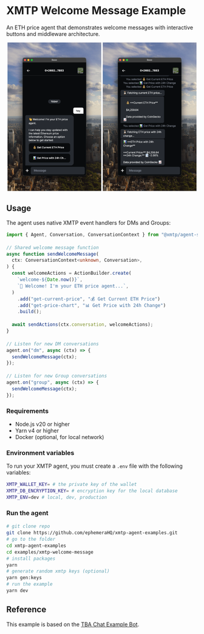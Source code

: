# XMTP Welcome Message Example

An ETH price agent that demonstrates welcome messages with interactive buttons and middleware architecture.

<p align="center" >
  <img src="media/left.png" alt="Image 1" width="49%">
  <img src="media/right.png" alt="Image 2" width="49%">
</p>

## Usage

The agent uses native XMTP event handlers for DMs and Groups:

```typescript
import { Agent, Conversation, ConversationContext } from "@xmtp/agent-sdk";

// Shared welcome message function
async function sendWelcomeMessage(
  ctx: ConversationContext<unknown, Conversation>,
) {
  const welcomeActions = ActionBuilder.create(
    `welcome-${Date.now()}`,
    `👋 Welcome! I'm your ETH price agent...`,
  )
    .add("get-current-price", "💰 Get Current ETH Price")
    .add("get-price-chart", "📊 Get Price with 24h Change")
    .build();

  await sendActions(ctx.conversation, welcomeActions);
}

// Listen for new DM conversations
agent.on("dm", async (ctx) => {
  sendWelcomeMessage(ctx);
});

// Listen for new Group conversations
agent.on("group", async (ctx) => {
  sendWelcomeMessage(ctx);
});
```

### Requirements

- Node.js v20 or higher
- Yarn v4 or higher
- Docker (optional, for local network)

### Environment variables

To run your XMTP agent, you must create a `.env` file with the following variables:

```bash
XMTP_WALLET_KEY= # the private key of the wallet
XMTP_DB_ENCRYPTION_KEY= # encryption key for the local database
XMTP_ENV=dev # local, dev, production
```

### Run the agent

```bash
# git clone repo
git clone https://github.com/ephemeraHQ/xmtp-agent-examples.git
# go to the folder
cd xmtp-agent-examples
cd examples/xmtp-welcome-message
# install packages
yarn
# generate random xmtp keys (optional)
yarn gen:keys
# run the example
yarn dev
```

## Reference

This example is based on the [TBA Chat Example Bot](https://github.com/siwan-cb/tba-chat-example-bot).
